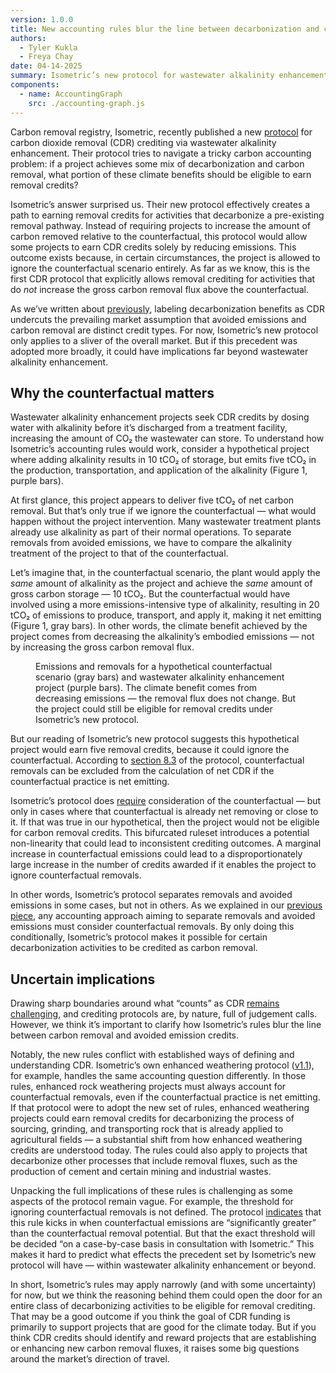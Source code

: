 ```yaml
---
version: 1.0.0
title: New accounting rules blur the line between decarbonization and carbon dioxide removal
authors:
  - Tyler Kukla
  - Freya Chay
date: 04-14-2025
summary: Isometric’s new protocol for wastewater alkalinity enhancement risks counting decarbonization as carbon dioxide removal. The rules could reshape how carbon removal is defined in other pathways, as well.
components:
  - name: AccountingGraph
    src: ./accounting-graph.js
---
```


Carbon removal registry, Isometric, recently published a new [protocol](https://registry.isometric.com/protocol/wastewater-alkalinity-enhancement/) for carbon dioxide removal (CDR) crediting via wastewater alkalinity enhancement. Their protocol tries to navigate a tricky carbon accounting problem: if a project achieves some mix of decarbonization and carbon removal, what portion of these climate benefits should be eligible to earn removal credits? 

Isometric’s answer surprised us. Their new protocol effectively creates a path to earning removal credits for activities that decarbonize a pre-existing removal pathway. Instead of requiring projects to increase the amount of carbon removed relative to the counterfactual, this protocol would allow some projects to earn CDR credits solely by reducing emissions. This outcome exists because, in certain circumstances, the project is allowed to ignore the counterfactual scenario entirely. As far as we know, this is the first CDR protocol that explicitly allows removal crediting for activities that do _not_ increase the gross carbon removal flux above the counterfactual.

As we’ve written about [previously](https://carbonplan.org/research/cdr-counterfactual-accounting), labeling decarbonization benefits as CDR undercuts the prevailing market assumption that avoided emissions and carbon removal are distinct credit types. For now, Isometric’s new protocol only applies to a sliver of the overall market. But if this precedent was adopted more broadly, it could have implications far beyond wastewater alkalinity enhancement.

## Why the counterfactual matters

Wastewater alkalinity enhancement projects seek CDR credits by dosing water with alkalinity before it’s discharged from a treatment facility, increasing the amount of CO₂ the wastewater can store. To understand how Isometric’s accounting rules would work, consider a hypothetical project where adding alkalinity results in 10 tCO₂ of storage, but emits five tCO₂ in the production, transportation, and application of the alkalinity (Figure 1, purple bars). 

At first glance, this project appears to deliver five tCO₂ of net carbon removal. But that’s only true if we ignore the counterfactual — what would happen without the project intervention. Many wastewater treatment plants already use alkalinity as part of their normal operations. To separate removals from avoided emissions, we have to compare the alkalinity treatment of the project to that of the counterfactual. 

Let’s imagine that, in the counterfactual scenario, the plant would apply the _same_ amount of alkalinity as the project and achieve the _same_ amount of gross carbon storage — 10 tCO₂. But the counterfactual would have involved using a more emissions-intensive type of alkalinity, resulting in 20 tCO₂ of emissions to produce, transport, and apply it, making it net emitting (Figure 1, gray bars). In other words, the climate benefit achieved by the project comes from decreasing the alkalinity’s embodied emissions — not by increasing the gross carbon removal flux. 

<Figure>
  <AccountingGraph />
  <FigureCaption number={1}>Emissions and removals for a hypothetical counterfactual scenario (gray bars) and wastewater alkalinity enhancement project (purple bars). The climate benefit comes from decreasing emissions — the removal flux does not change. But the project could still be eligible for removal credits under Isometric’s new protocol. </FigureCaption>
</Figure>

But our reading of Isometric’s new protocol suggests this hypothetical project would earn five  removal credits, because it could ignore the counterfactual. According to [section 8.3](https://registry.isometric.com/protocol/wastewater-alkalinity-enhancement#calculation-of-coe) of the protocol, counterfactual removals can be excluded from the calculation of net CDR if the counterfactual practice is net emitting.

Isometric’s protocol does [require](https://registry.isometric.com/protocol/wastewater-alkalinity-enhancement#net-cdr-calculation) consideration of the counterfactual — but only in cases where that counterfactual is already net removing or close to it. If that was true in our hypothetical, then the project would not be eligible for carbon removal credits. This bifurcated ruleset introduces a potential non-linearity that could lead to inconsistent crediting outcomes. A marginal increase in counterfactual emissions could lead to a disproportionately large increase in the number of credits awarded if it enables the project to ignore counterfactual removals. 

In other words, Isometric’s protocol separates removals and avoided emissions in some cases, but not in others. As we explained in our [previous piece](https://carbonplan.org/research/cdr-counterfactual-accounting), any accounting approach aiming to separate removals and avoided emissions must consider counterfactual removals. By only doing this conditionally, Isometric’s protocol makes it possible for certain decarbonization activities to be credited as carbon removal. 

## Uncertain implications

Drawing sharp boundaries around what “counts” as CDR [remains challenging](https://carbonplan.org/research/defining-good-cdr), and crediting protocols are, by nature, full of judgement calls. However, we think it’s important to clarify how Isometric’s rules blur the line between carbon removal and avoided emission credits. 

Notably, the new rules conflict with established ways of defining and understanding CDR. Isometric’s own enhanced weathering protocol ([v1.1](https://registry.isometric.com/protocol/enhanced-weathering-agriculture/1.1)), for example, handles the same accounting question differently. In those rules, enhanced rock weathering projects must always account for counterfactual removals, even if the counterfactual practice is net emitting. If that protocol were to adopt the new set of rules, enhanced weathering projects could earn removal credits for decarbonizing the process of sourcing, grinding, and transporting rock that is already applied to agricultural fields — a substantial shift from how enhanced weathering credits are understood today. The rules could also apply to projects that decarbonize other processes that include removal fluxes, such as the production of cement and certain mining and industrial wastes. 

Unpacking the full implications of these rules is challenging as some aspects of the protocol remain vague. For example, the threshold for ignoring counterfactual removals is not defined. The protocol [indicates](https://registry.isometric.com/protocol/wastewater-alkalinity-enhancement#calculation-of-coe) that this rule kicks in when counterfactual emissions are “significantly greater” than the counterfactual removal potential. But that the exact threshold will be decided “on a case-by-case basis in consultation with Isometric.” This makes it hard to predict what effects the precedent set by Isometric’s new protocol will have — within wastewater alkalinity enhancement or beyond.

In short, Isometric’s rules may apply narrowly (and with some uncertainty) for now, but we think the reasoning behind them could open the door for an entire class of decarbonizing activities to be eligible for removal crediting. That may be a good outcome if you think the goal of CDR funding is primarily to support projects that are good for the climate today. But if you think CDR credits should identify and reward projects that are establishing or enhancing new carbon removal fluxes, it raises some big questions around the market’s direction of travel.
